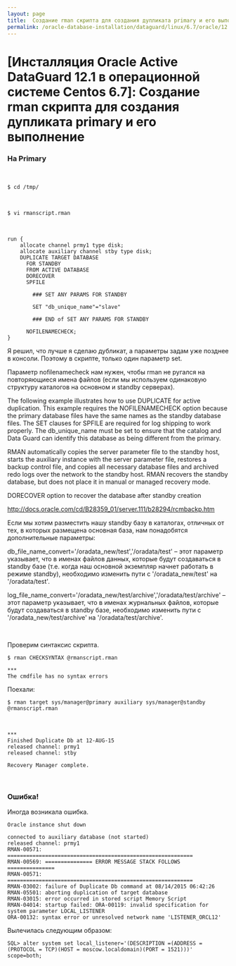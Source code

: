 ```yaml
---
layout: page
title:  Создание rman скрипта для создания дупликата primary и его выполнение
permalink: /oracle-database-installation/dataguard/linux/6.7/oracle/12.1/run-rman-script-for-duplicate-instance/
---
```


# [Инсталляция Oracle Active DataGuard 12.1 в операционной системе Centos 6.7]: Создание rman скрипта для создания дупликата primary и его выполнение



### На Primary

<br/>

	$ cd /tmp/

<br/>

	$ vi rmanscript.rman


<br/>


	run {
		allocate channel prmy1 type disk;
		allocate auxiliary channel stby type disk;
		DUPLICATE TARGET DATABASE
		  FOR STANDBY
		  FROM ACTIVE DATABASE
		  DORECOVER
		  SPFILE

			### SET ANY PARAMS FOR STANDBY

			SET "db_unique_name"="slave"

			### END of SET ANY PARAMS FOR STANDBY

		  NOFILENAMECHECK;
	}

Я решил, что лучше я сделаю дубликат, а параметры задам уже позднее в консоли. Поэтому в скрипте, только один параметр set.


Параметр nofilenamecheck нам нужен, чтобы rman не ругался на повторяющиеся имена файлов (если мы используем одинаковую структуру каталогов на основном и standby серверах).

The following example illustrates how to use DUPLICATE for active duplication. This example requires the NOFILENAMECHECK option because the primary database files have the same names as the standby database files. The SET clauses for SPFILE are required for log shipping to work properly. The db_unique_name must be set to ensure that the catalog and Data Guard can identify this database as being different from the primary.

RMAN automatically copies the server parameter file to the standby host, starts the auxiliary instance with the server parameter file, restores a backup control file, and copies all necessary database files and archived redo logs over the network to the standby host. RMAN recovers the standby database, but does not place it in manual or managed recovery mode.

DORECOVER option to recover the database after standby creation


http://docs.oracle.com/cd/B28359_01/server.111/b28294/rcmbackp.htm


Если мы хотим разместить нашу standby базу в каталогах, отличных от тех, в которых размещена основная база, нам понадобятся дополнительные параметры:

db_file_name_convert='/oradata_new/test','/oradata/test' – этот параметр указывает, что в именах файлов данных, которые будут создаваться в standby базе (т.е. когда наш основной экземпляр начнет работать в режиме standby), необходимо изменить пути с '/oradata_new/test' на '/oradata/test'.

log_file_name_convert='/oradata_new/test/archive','/oradata/test/archive' – этот параметр указывает, что в именах журнальных файлов, которые будут создаваться в standby базе, необходимо изменить пути с '/oradata_new/test/archive' на '/oradata/test/archive'.


<br/>

Проверим синтаксис скрипта.


	$ rman CHECKSYNTAX @rmanscript.rman

	***
	The cmdfile has no syntax errors


Поехали:

	$ rman target sys/manager@primary auxiliary sys/manager@standby @rmanscript.rman

<br/>

	***
	Finished Duplicate Db at 12-AUG-15
	released channel: prmy1
	released channel: stby

	Recovery Manager complete.


<!--

SQL>  select to_char(CURRENT_SCN) CURRENT_SCN FROM V$DATABASE;

-->



<br/>

### Ошибка!


Иногда возникала ошибка.


	Oracle instance shut down

	connected to auxiliary database (not started)
	released channel: prmy1
	RMAN-00571: ===========================================================
	RMAN-00569: =============== ERROR MESSAGE STACK FOLLOWS ===============
	RMAN-00571: ===========================================================
	RMAN-03002: failure of Duplicate Db command at 08/14/2015 06:42:26
	RMAN-05501: aborting duplication of target database
	RMAN-03015: error occurred in stored script Memory Script
	RMAN-04014: startup failed: ORA-00119: invalid specification for system parameter LOCAL_LISTENER
	ORA-00132: syntax error or unresolved network name 'LISTENER_ORCL12'


Вылечилась следующим образом:

    SQL> alter system set local_listener='(DESCRIPTION =(ADDRESS = (PROTOCOL = TCP)(HOST = moscow.localdomain)(PORT = 1521)))' scope=both;
